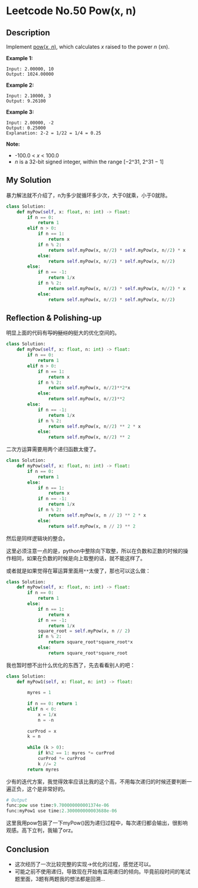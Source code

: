 # Leetcode No.50 Pow(x, n)

## Description

Implement [pow(*x*, *n*)](http://www.cplusplus.com/reference/valarray/pow/), which calculates *x* raised to the power *n* (xn).

**Example 1:**

```
Input: 2.00000, 10
Output: 1024.00000
```

**Example 2:**

```
Input: 2.10000, 3
Output: 9.26100
```

**Example 3:**

```
Input: 2.00000, -2
Output: 0.25000
Explanation: 2-2 = 1/22 = 1/4 = 0.25
```

**Note:**

- -100.0 < *x* < 100.0
- *n* is a 32-bit signed integer, within the range [−2^31, 2^31 − 1]

## My Solution

暴力解法就不介绍了，n为多少就循环多少次，大于0就乘，小于0就除。

```python
class Solution:
    def myPow(self, x: float, n: int) -> float:
        if n == 0:
            return 1
        elif n > 0:
            if n == 1:
                return x
            if n % 2:
                return self.myPow(x, n//2) * self.myPow(x, n//2) * x
            else:
                return self.myPow(x, n//2) * self.myPow(x, n//2)
        else:
            if n == -1:
                return 1/x
            if n % 2:
                return self.myPow(x, n//2) * self.myPow(x, n//2) * x
            else:
                return self.myPow(x, n//2) * self.myPow(x, n//2)
```

## Reflection & Polishing-up

明显上面的代码有~~写的挺烂的~~挺大的优化空间的。

```python
class Solution:
    def myPow(self, x: float, n: int) -> float:
        if n == 0:
            return 1
        elif n > 0:
            if n == 1:
                return x
            if n % 2:
                return self.myPow(x, n//2)**2*x
            else:
                return self.myPow(x, n//2)**2
        else:
            if n == -1:
                return 1/x
            if n % 2:
                return self.myPow(x, n//2) ** 2 * x
            else:
                return self.myPow(x, n//2) ** 2
```

二次方运算需要用两个递归函数太傻了。

```python
class Solution:
    def myPow(self, x: float, n: int) -> float:
        if n == 0:
            return 1
        else:
            if n == 1:
                return x
            if n == -1:
                return 1/x
            if n % 2:
                return self.myPow(x, n // 2) ** 2 * x
            else:
                return self.myPow(x, n // 2) ** 2
```

然后是同样逻辑块的整合。

这里必须注意一点的是，python中整除向下取整，所以在负数和正数的时候的操作相同，如果在负数的时候是向上取整的话，就不能这样了。

或者就是如果觉得在幂运算里面用`**`太傻了，那也可以这么做：

```python
class Solution:
    def myPow(self, x: float, n: int) -> float:
        if n == 0:
            return 1
        else:
            if n == 1:
                return x
            if n == -1:
                return 1/x
            square_root = self.myPow(x, n // 2)
            if n % 2:
                return square_root*square_root*x
            else:
                return square_root*square_root
```

我也暂时想不出什么优化的东西了，先去看看别人的吧：

```python
class Solution:
    def myPow1(self, x: float, n: int) -> float:
        
        myres = 1
        
        if n == 0: return 1
        elif n < 0: 
            x = 1/x
            n = -n
            
        curProd = x
        k = n
        
        while (k > 0):
            if k%2 == 1: myres *= curProd
            curProd *= curProd
            k //= 2
        return myres
```

少有的迭代方案，我觉得效率应该比我的这个高，不用每次递归的时候还要判断一遍正负，这个是非常好的。

```python
# Output
func:pow use time:9.700000000001374e-06
func:myPow1 use time:2.300000000003688e-06
```

这里我用pow包装了一下myPow()因为递归过程中，每次递归都会输出，很影响观感。高下立判，我输了orz。

## Conclusion

- 这次经历了一次比较完整的实现->优化的过程，感觉还可以。
- 可能之前不使用递归，导致现在开始有滥用递归的倾向。毕竟前段时间的笔试题里面，3题有两题我的想法都是回溯...